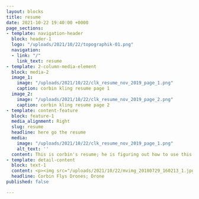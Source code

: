 ```yaml
---
layout: blocks
title: resume
date: 2021-10-22 19:40:00 +0000
page_sections:
- template: navigation-header
  block: header-1
  logo: "/uploads/2021/10/22/topographik-01.png"
  navigation:
  - link: "/"
    link_text: resume
- template: 2-column-media-element
  block: media-2
  image_1:
    image: "/uploads/2021/10/22/clk_resume_nov_2019_page_1.png"
    caption: corbin kling resume page 1
  image_2:
    image: "/uploads/2021/10/22/clk_resume_nov_2019_page_2.png"
    caption: corbin kling resume page 2
- template: content-feature
  block: feature-1
  media_alignment: Right
  slug: resume
  headline: here go the resume
  media:
    image: "/uploads/2021/10/22/clk_resume_nov_2019_page_1.png"
    alt_text: ''
  content: This is corbin's resume; he is figuring out how to use this website<br>
- template: detail-content
  block: text-1
  content: <p><img src="/uploads/2021/10/22/mvimg_20180729_160213_1.jpg"></p>
  headline: Corbin Flys Drones; Drone
published: false

---
```

